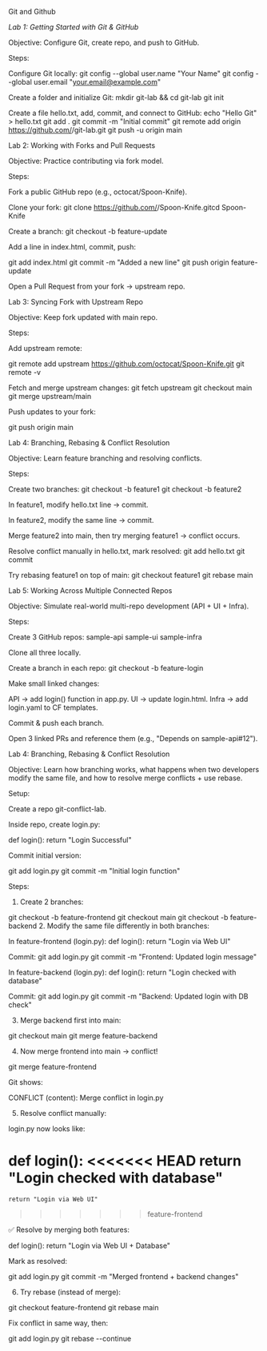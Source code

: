 Git and Github

*Lab 1: Getting Started with Git & GitHub*

Objective: Configure Git, create repo, and push to GitHub.

Steps:
    
Configure Git locally:
git config --global user.name "Your Name"
git config --global user.email "your.email@example.com"


Create a folder and initialize Git:
mkdir git-lab && cd git-lab
git init


Create a file hello.txt, add, commit, and connect to GitHub:
echo "Hello Git" > hello.txt
git add .
git commit -m "Initial commit"
git remote add origin https://github.com/<your-username>/git-lab.git
git push -u origin main


Lab 2: Working with Forks and Pull Requests

Objective: Practice contributing via fork model.

Steps:

Fork a public GitHub repo (e.g., octocat/Spoon-Knife).


Clone your fork:
git clone https://github.com/<your-username>/Spoon-Knife.gitcd Spoon-Knife


Create a branch:
git checkout -b feature-update


Add a line in index.html, commit, push:
    
git add index.html
git commit -m "Added a new line"
git push origin feature-update



Open a Pull Request from your fork → upstream repo.


Lab 3: Syncing Fork with Upstream Repo

Objective: Keep fork updated with main repo.

Steps:


Add upstream remote:
    
git remote add upstream https://github.com/octocat/Spoon-Knife.git
git remote -v


Fetch and merge upstream changes:
git fetch upstream
git checkout main
git merge upstream/main



Push updates to your fork:
    
git push origin main


Lab 4: Branching, Rebasing & Conflict Resolution

Objective: Learn feature branching and resolving conflicts.

Steps:

Create two branches:
git checkout -b feature1
git checkout -b feature2



In feature1, modify hello.txt line → commit.


In feature2, modify the same line → commit.


Merge feature2 into main, then try merging feature1 → conflict occurs.


Resolve conflict manually in hello.txt, mark resolved:
git add hello.txt
git commit



Try rebasing feature1 on top of main:
git checkout feature1
git rebase main



Lab 5: Working Across Multiple Connected Repos

Objective: Simulate real-world multi-repo development (API + UI + Infra).

Steps:

Create 3 GitHub repos:
sample-api
sample-ui
sample-infra



Clone all three locally.


Create a branch in each repo:
git checkout -b feature-login


Make small linked changes:

API → add login() function in app.py.
UI → update login.html.
Infra → add login.yaml to CF templates.


Commit & push each branch.


Open 3 linked PRs and reference them (e.g., "Depends on sample-api#12").


Lab 4: Branching, Rebasing & Conflict Resolution

Objective:
Learn how branching works, what happens when two developers modify the same file, and how to resolve merge conflicts + use rebase.

Setup:

Create a repo git-conflict-lab.

Inside repo, create login.py:
    
def login():
    return "Login Successful"



Commit initial version:
    
git add login.py
git commit -m "Initial login function"

Steps:

1. Create 2 branches:

git checkout -b feature-frontend
git checkout main
git checkout -b feature-backend
2. Modify the same file differently in both branches:

In feature-frontend (login.py):
def login():
    return "Login via Web UI"

Commit:
git add login.py
git commit -m "Frontend: Updated login message"



In feature-backend (login.py):
def login():
    return "Login checked with database"

Commit:
git add login.py
git commit -m "Backend: Updated login with DB check"

3. Merge backend first into main:

git checkout main
git merge feature-backend

4. Now merge frontend into main → conflict!

git merge feature-frontend

Git shows:

CONFLICT (content): Merge conflict in login.py

5. Resolve conflict manually:
    
login.py now looks like:


def login():
<<<<<<< HEAD
    return "Login checked with database"
=======
    return "Login via Web UI"
>>>>>>> feature-frontend

✅ Resolve by merging both features:

def login():
    return "Login via Web UI + Database"

Mark as resolved:

git add login.py
git commit -m "Merged frontend + backend changes"

6. Try rebase (instead of merge):

git checkout feature-frontend
git rebase main

Fix conflict in same way, then:

git add login.py
git rebase --continue
